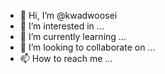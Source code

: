 - 👋 Hi, I’m @kwadwoosei
- 👀 I’m interested in ...
- 🌱 I’m currently learning ...
- 💞️ I’m looking to collaborate on ...
- 📫 How to reach me ...

<!---
kwadwoosei/kwadwoosei is a ✨ special ✨ repository because its `README.md` (this file) appears on your GitHub profile.
You can click the Preview link to take a look at your changes.
--->
